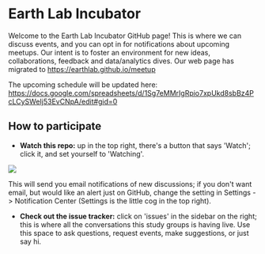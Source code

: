# Earth Lab Incubator

Welcome to the Earth Lab Incubator GitHub page!
This is where we can discuss events, and you can opt in for notifications about upcoming meetups.
Our intent is to foster an environment for new ideas, collaborations, feedback and data/analytics dives. 
Our web page has migrated to https://earthlab.github.io/meetup

The upcoming schedule will be updated here:
https://docs.google.com/spreadsheets/d/1Sg7eMMrIgRpio7xpUkd8sbBz4PcLCySWeIj53EvCNpA/edit#gid=0

## How to participate

 - **Watch this repo:** up in the top right, there's a button that says 'Watch'; click it, and set yourself to 'Watching'.

![](https://help.github.com/assets/images/help/notifications/watcher_picker.gif)

 This will send you email notifications of new discussions; if you don't want email, but would like an alert just on GitHub, change the setting in Settings -> Notification Center (Settings is the little cog in the top right).

 - **Check out the issue tracker:** click on 'issues' in the sidebar on the right; this is where all the conversations this study groups is having live. Use this space to ask questions, request events, make suggestions, or just say hi.
